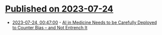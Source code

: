 # [Published on 2023-07-24](index.md)

* [2023-07-24, 00:47:00](https://soylentnews.org/article.pl?sid=23/07/23/0222211&from=rss) - [AI in Medicine Needs to be Carefully Deployed to Counter Bias – and Not Entrench It](https://soylentnews.org/article.pl?sid=23/07/23/0222211&from=rss)
